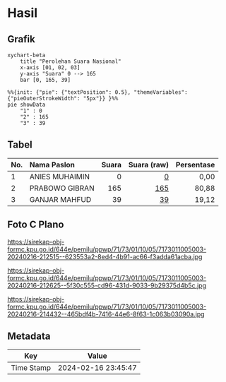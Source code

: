 # Hasil

## Grafik

```mermaid
xychart-beta
    title "Perolehan Suara Nasional"
    x-axis [01, 02, 03]
    y-axis "Suara" 0 --> 165
    bar [0, 165, 39]
```

```mermaid
%%{init: {"pie": {"textPosition": 0.5}, "themeVariables": {"pieOuterStrokeWidth": "5px"}} }%%
pie showData
    "1" : 0
    "2" : 165
    "3" : 39
```

## Tabel

| No. | Nama Paslon    | Suara | Suara (raw) | Persentase |
|:--- |:-------------- | -----:| -----------:| ----------:|
| 1   | ANIES MUHAIMIN | 0     | [0][p-1]    | 0,00       |
| 2   | PRABOWO GIBRAN | 165   | [165][p-2]  | 80,88      |
| 3   | GANJAR MAHFUD  | 39    | [39][p-3]   | 19,12      |


[p-1]: https://github.com/gigit-pemilu/pemilu-2024/blob/main/pilpres/hitung-suara/sub/71-sulawesi-utara/sub/73-kota-tomohon/sub/01-tomohon-selatan/sub/1005-tumatangtang/sub/003-tps/sub/paslon-1.txt
[p-2]: https://github.com/gigit-pemilu/pemilu-2024/blob/main/pilpres/hitung-suara/sub/71-sulawesi-utara/sub/73-kota-tomohon/sub/01-tomohon-selatan/sub/1005-tumatangtang/sub/003-tps/sub/paslon-2.txt
[p-3]: https://github.com/gigit-pemilu/pemilu-2024/blob/main/pilpres/hitung-suara/sub/71-sulawesi-utara/sub/73-kota-tomohon/sub/01-tomohon-selatan/sub/1005-tumatangtang/sub/003-tps/sub/paslon-3.txt

## Foto C Plano

https://sirekap-obj-formc.kpu.go.id/644e/pemilu/ppwp/71/73/01/10/05/7173011005003-20240216-212515--623553a2-8ed4-4b91-ac66-f3adda61acba.jpg

https://sirekap-obj-formc.kpu.go.id/644e/pemilu/ppwp/71/73/01/10/05/7173011005003-20240216-212625--5f30c555-cd96-431d-9033-9b29375d4b5c.jpg

https://sirekap-obj-formc.kpu.go.id/644e/pemilu/ppwp/71/73/01/10/05/7173011005003-20240216-214432--465bdf4b-7416-44e6-8f63-1c063b03090a.jpg


## Metadata

| Key        | Value               |
| ---------- | ------------------- |
| Time Stamp | 2024-02-16 23:45:47 |



